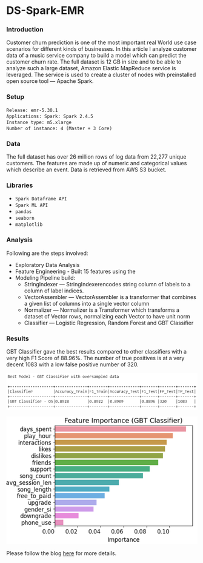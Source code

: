 # DS-Spark-EMR

### Introduction

Customer churn prediction is one of the most important real World use case scenarios for different kinds of businesses. In this article I analyze customer data of a music service company to build a model which can predict the customer churn rate. The full dataset is 12 GB in size and to be able to analyze such a large dataset, Amazon Elastic MapReduce service is leveraged. The service is used to create a cluster of nodes with preinstalled open source tool — Apache Spark.

### Setup

```
Release: emr-5.30.1
Applications: Spark: Spark 2.4.5 
Instance type: m5.xlarge
Number of instance: 4 (Master + 3 Core)
```

### Data

The full dataset has over 26 million rows of log data from 22,277 unique customers. The features are made up of numeric and categorical values which describe an event. Data is retrieved from AWS S3 bucket.

### Libraries

* `Spark Dataframe API`
* `Spark ML API`
* `pandas`
* `seaborn`
* `matplotlib`


### Analysis

Following are the steps involved:

* Exploratory Data Analysis
* Feature Engineering - Built 15 features using the 
* Modeling Pipeline build:
  * StringIndexer — StringIndexerencodes string column of labels to a column of label indices. 
  * VectorAssembler — VectorAssembler is a transformer that combines a given list of columns into a single vector column
  * Normalizer — Normalizer is a Transformer which transforms a dataset of Vector rows, normalizing each Vector to have unit norm
  * Classifier — Logistic Regression, Random Forest and GBT Classifier
  
### Results

GBT Classifier gave the best results compared to other classifiers with a very high F1 Score of 88.96%. The number of true positives is at a very decent 1083 with a low false positive number of 320. 

![Best Model Results](https://github.com/mallik3006/DS-Spark-EMR/blob/master/best_model_gbt.png)

![Feature Importance](https://github.com/mallik3006/DS-Spark-EMR/blob/master/feature_importance_gbt.png)

Please follow the blog [here](https://medium.com/@mallik30/customer-churn-prediction-using-amazon-emr-and-apache-spark-a6fd37126f0b?sk=76af45e4628c64eca9a27aebd9e93ad0) for more details.
